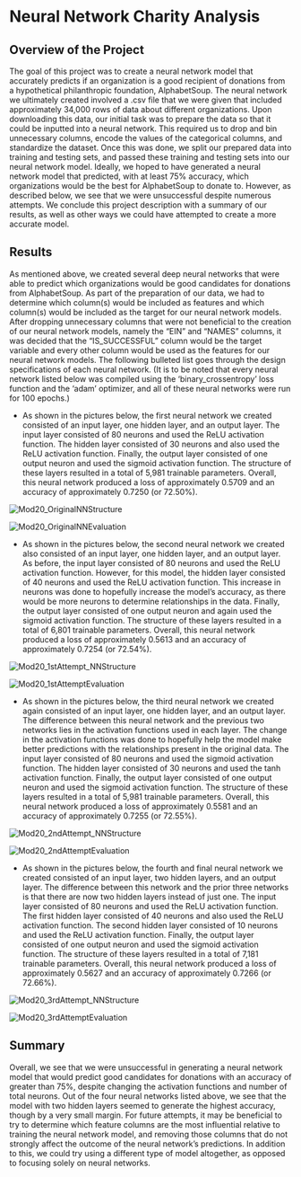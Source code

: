 # Neural Network Charity Analysis

## Overview of the Project
The goal of this project was to create a neural network model that accurately predicts if an organization is a good recipient of donations from a hypothetical philanthropic foundation, AlphabetSoup.  The neural network we ultimately created involved a .csv file that we were given that included approximately 34,000 rows of data about different organizations.  Upon downloading this data, our initial task was to prepare the data so that it could be inputted into a neural network.  This required us to drop and bin unnecessary columns, encode the values of the categorical columns, and standardize the dataset.  Once this was done, we split our prepared data into training and testing sets, and passed these training and testing sets into our neural network model.  Ideally, we hoped to have generated a neural network model that predicted, with at least 75% accuracy, which organizations would be the best for AlphabetSoup to donate to.  However, as described below, we see that we were unsuccessful despite numerous attempts.  We conclude this project description with a summary of our results, as well as other ways we could have attempted to create a more accurate model.     

## Results
As mentioned above, we created several deep neural networks that were able to predict which organizations would be good candidates for donations from AlphabetSoup.  As part of the preparation of our data, we had to determine which column(s) would be included as features and which column(s) would be included as the target for our neural network models.  After dropping unnecessary columns that were not beneficial to the creation of our neural network models, namely the “EIN” and “NAMES” columns, it was decided that the “IS_SUCCESSFUL” column would be the target variable and every other column would be used as the features for our neural network models.    The following bulleted list goes through the design specifications of each neural network.  (It is to be noted that every neural network listed below was compiled using the ‘binary_crossentropy’ loss function and the ‘adam’ optimizer, and all of these neural networks were run for 100 epochs.)

* As shown in the pictures below, the first neural network we created consisted of an input layer, one hidden layer, and an output layer.  The input layer consisted of 80 neurons and used the ReLU activation function.  The hidden layer consisted of 30 neurons and also used the ReLU activation function.  Finally, the output layer consisted of one output neuron and used the sigmoid activation function.  The structure of these layers resulted in a total of 5,981 trainable parameters.  Overall, this neural network produced a loss of approximately 0.5709 and an accuracy of approximately 0.7250 (or 72.50%).  

![Mod20_OriginalNNStructure](https://user-images.githubusercontent.com/115128743/224512007-2811dccf-a260-4a62-b66c-79ae3ec3f153.png)

![Mod20_OriginalNNEvaluation](https://user-images.githubusercontent.com/115128743/224512010-fff34bce-afe5-4e96-aec6-f6b6b465dcda.png)



* As shown in the pictures below, the second neural network we created also consisted of an input layer, one hidden layer, and an output layer.  As before, the input layer consisted of 80 neurons and used the ReLU activation function.  However, for this model, the hidden layer consisted of 40 neurons and used the ReLU activation function.  This increase in neurons was done to hopefully increase the model’s accuracy, as there would be more neurons to determine relationships in the data.  Finally, the output layer consisted of one output neuron and again used the sigmoid activation function.  The structure of these layers resulted in a total of 6,801 trainable parameters.  Overall, this neural network produced a loss of approximately 0.5613 and an accuracy of approximately 0.7254 (or 72.54%).  

![Mod20_1stAttempt_NNStructure](https://user-images.githubusercontent.com/115128743/224512029-e8ac1eb1-4bb4-406e-8281-d4af84dfb674.png)

![Mod20_1stAttemptEvaluation](https://user-images.githubusercontent.com/115128743/224512032-c9acc73c-9577-4a5b-ad29-955f13695de1.png)



* As shown in the pictures below, the third neural network we created again consisted of an input layer, one hidden layer, and an output layer.  The difference between this neural network and the previous two networks lies in the activation functions used in each layer.  The change in the activation functions was done to hopefully help the model make better predictions with the relationships present in the original data.  The input layer consisted of 80 neurons and used the sigmoid activation function.  The hidden layer consisted of 30 neurons and used the tanh activation function.  Finally, the output layer consisted of one output neuron and used the sigmoid activation function.  The structure of these layers resulted in a total of 5,981 trainable parameters.  Overall, this neural network produced a loss of approximately 0.5581 and an accuracy of approximately 0.7255 (or 72.55%).  

![Mod20_2ndAttempt_NNStructure](https://user-images.githubusercontent.com/115128743/224512050-f62937f4-fa7a-4ec0-aea4-17a0040691dd.png)

![Mod20_2ndAttemptEvaluation](https://user-images.githubusercontent.com/115128743/224512051-d2cfa32c-866b-46f3-adfa-06198d0c1bd6.png)



* As shown in the pictures below, the fourth and final neural network we created consisted of an input layer, two hidden layers, and an output layer.  The difference between this network and the prior three networks is that there are now two hidden layers instead of just one.  The input layer consisted of 80 neurons and used the ReLU activation function.  The first hidden layer consisted of 40 neurons and also used the ReLU activation function.  The second hidden layer consisted of 10 neurons and used the ReLU activation function.  Finally, the output layer consisted of one output neuron and used the sigmoid activation function.  The structure of these layers resulted in a total of 7,181 trainable parameters.  Overall, this neural network produced a loss of approximately 0.5627 and an accuracy of approximately 0.7266 (or 72.66%).  

![Mod20_3rdAttempt_NNStructure](https://user-images.githubusercontent.com/115128743/224512058-c33401fc-7745-42c9-b55f-6863620a8726.png)

![Mod20_3rdAttemptEvaluation](https://user-images.githubusercontent.com/115128743/224512060-cb9cbf74-e5d7-44fc-9b4c-ebbb5e936b18.png)



## Summary
Overall, we see that we were unsuccessful in generating a neural network model that would predict good candidates for donations with an accuracy of greater than 75%, despite changing the activation functions and number of total neurons.  Out of the four neural networks listed above, we see that the model with two hidden layers seemed to generate the highest accuracy, though by a very small margin.  For future attempts, it may be beneficial to try to determine which feature columns are the most influential relative to training the neural network model, and removing those columns that do not strongly affect the outcome of the neural network’s predictions.  In addition to this, we could try using a different type of model altogether, as opposed to focusing solely on neural networks.
